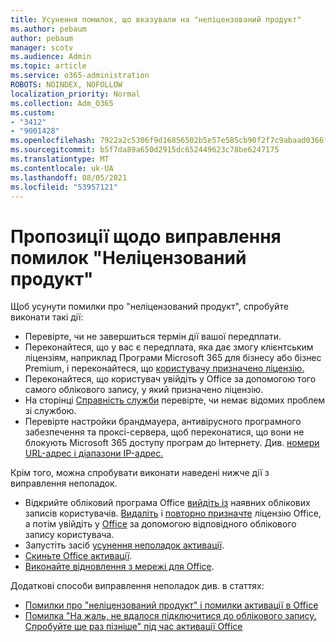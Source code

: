 ```yaml
---
title: Усунення помилок, що вказували на "неліцензований продукт"
ms.author: pebaum
author: pebaum
manager: scotv
ms.audience: Admin
ms.topic: article
ms.service: o365-administration
ROBOTS: NOINDEX, NOFOLLOW
localization_priority: Normal
ms.collection: Adm_O365
ms.custom:
- "3412"
- "9001428"
ms.openlocfilehash: 7922a2c5306f9d16856502b5e57e585cb90f2f7c9abaad0366f72ed46de786d5
ms.sourcegitcommit: b5f7da89a650d2915dc652449623c78be6247175
ms.translationtype: MT
ms.contentlocale: uk-UA
ms.lasthandoff: 08/05/2021
ms.locfileid: "53957121"
---
```

# <a name="suggestions-for-solving-unlicensed-product-errors"></a>Пропозиції щодо виправлення помилок "Неліцензований продукт"

Щоб усунути помилки про "неліцензований продукт", спробуйте виконати такі дії:

- Перевірте, чи не завершиться термін дії вашої передплати.
- Переконайтеся, що у вас є передплата, яка дає змогу клієнтським ліцензіям, наприклад Програми Microsoft 365 для бізнесу або бізнес Premium, і переконайтеся, що [користувачу призначено ліцензію.](https://docs.microsoft.com/microsoft-365/admin/add-users/add-users) 
- Переконайтеся, що користувач увійдіть у Office за допомогою того самого облікового запису, у який призначено ліцензію.
- На сторінці [Справність служби](https://docs.microsoft.com/office365/enterprise/view-service-health) перевірте, чи немає відомих проблем зі службою.
- Перевірте настройки брандмауера, антивірусного програмного забезпечення та проксі-сервера, щоб переконатися, що вони не блокують Microsoft 365 доступу програм до Інтернету. Див. [номери URL-адрес і діапазони IP-адрес.](https://docs.microsoft.com/office365/enterprise/urls-and-ip-address-ranges)

Крім того, можна спробувати виконати наведені нижче дії з виправлення неполадок. 

- Відкрийте обліковий програма Office [вийдіть із](https://support.office.com/article/5a20dc11-47e9-4b6f-945d-478cb6d92071) наявних облікових записів користувачів. [Видаліть](https://docs.microsoft.com/microsoft-365/admin/manage/remove-licenses-from-users) і [повторно призначте](https://docs.microsoft.com/microsoft-365/admin/manage/assign-licenses-to-users) ліцензію Office, а потім увійдіть у [Office](https://support.office.com/article/628ea040-f265-49de-b986-be09c3ebf8a9) за допомогою відповідного облікового запису користувача.
- Запустіть засіб [усунення неполадок активації](https://aka.ms/SARA-OfficeActivation-Alchemy).
- [Скиньте Office активації](https://docs.microsoft.com/office365/troubleshoot/activation/reset-office-365-proplus-activation-state). 
- [Виконайте відновлення з мережі для Office](https://support.office.com/Article/7821d4b6-7c1d-4205-aa0e-a6b40c5bb88b).

Додаткові способи виправлення неполадок див. в статтях: 

- [Помилки про "неліцензований продукт" і помилки активації в Office](https://support.office.com/Article/0d23d3c0-c19c-4b2f-9845-5344fedc4380)
- [Помилка "На жаль, не вдалося підключитися до облікового запису. Спробуйте ще раз пізніше" під час активації Office](https://docs.microsoft.com/office/troubleshoot/activation-installation/issue-when-activate-office-from-office-365)
